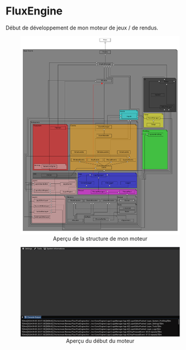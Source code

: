 # FluxEngine



Début de développement de mon moteur de jeux / de rendus.



<center><figure>   <img src="Diagramme.png" alt="Cercle simple">   <figcaption> Aperçu de la structure de mon moteur</figcaption> </figure> </center>

<center><figure>   <img src="1.png" alt="Cercle simple">   <figcaption> Aperçu du début du moteur</figcaption> </figure> </center>